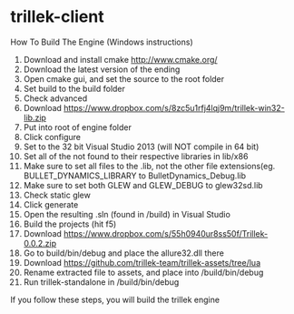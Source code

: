 trillek-client
==============
How To Build The Engine (Windows instructions)
1. Download and install cmake http://www.cmake.org/
2. Download the latest version of the ending
3. Open cmake gui, and set the source to the root folder
4. Set build to the build folder
5. Check advanced
6. Download https://www.dropbox.com/s/8zc5u1rfj4lqj9m/trillek-win32-lib.zip
7. Put into root of engine folder
8. Click configure
9. Set to the 32 bit Visual Studio 2013 (will NOT compile in 64 bit)
9. Set all of the not found to their respective libraries in lib/x86
10. Make sure to set all files to the .lib, not the other file extensions(eg. BULLET_DYNAMICS_LIBRARY to BulletDynamics_Debug.lib
11. Make sure to set both GLEW and GLEW_DEBUG to glew32sd.lib
12. Check static glew
12. Click generate
13. Open the resulting .sln (found in /build) in Visual Studio
14. Build the projects (hit f5)
15. Download https://www.dropbox.com/s/55h0940ur8ss50f/Trillek-0.0.2.zip
15. Go to build/bin/debug and place the allure32.dll there
16. Download https://github.com/trillek-team/trillek-assets/tree/lua
17. Rename extracted file to assets, and place into /build/bin/debug
18. Run trillek-standalone in /build/bin/debug

If you follow these steps, you will build the trillek engine
